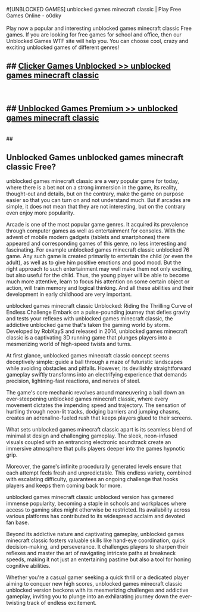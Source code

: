 #[UNBLOCKED GAMES] unblocked games minecraft classic | Play Free Games Online - o0dky <br>
<br>
Play now a popular and interesting unblocked games minecraft classic Free games. If you are looking for free games for school and office, then our Unblocked Games WTF site will help you. You can choose cool, crazy and exciting unblocked games of different genres!


## ##  [Clicker Games Unblocked >> unblocked games minecraft classic](http://freeplayer.one?title=unblocked_games_minecraft_classic&ref=22)
  <br>

##  ## [Unblocked Games Premium >> unblocked games minecraft classic](http://freeplayer.one?title=unblocked_games_minecraft_classic&ref=22)
  <br>
  ##



## Unblocked Games unblocked games minecraft classic Free?

unblocked games minecraft classic are a very popular game for today, where there is a bet not on a strong immersion in the game, its reality, thought-out and details, but on the contrary, make the game on purpose easier so that you can turn on and not understand much. But if arcades are simple, it does not mean that they are not interesting, but on the contrary even enjoy more popularity.

Arcade is one of the most popular game genres. It acquired its prevalence through computer games as well as entertainment for consoles. With the advent of mobile modern gadgets (tablets and smartphones) there appeared and corresponding games of this genre, no less interesting and fascinating. For example unblocked games minecraft classic unblocked 76 game. Any such game is created primarily to entertain the child (or even the adult), as well as to give him positive emotions and good mood. But the right approach to such entertainment may well make them not only exciting, but also useful for the child. Thus, the young player will be able to become much more attentive, learn to focus his attention on some certain object or action, will train memory and logical thinking. And all these abilities and their development in early childhood are very important.

unblocked games minecraft classic Unblocked: Riding the Thrilling Curve of Endless Challenge
Embark on a pulse-pounding journey that defies gravity and tests your reflexes with unblocked games minecraft classic, the addictive unblocked game that's taken the gaming world by storm. Developed by RobKayS and released in 2014, unblocked games minecraft classic is a captivating 3D running game that plunges players into a mesmerizing world of high-speed twists and turns.

At first glance, unblocked games minecraft classic concept seems deceptively simple: guide a ball through a maze of futuristic landscapes while avoiding obstacles and pitfalls. However, its devilishly straightforward gameplay swiftly transforms into an electrifying experience that demands precision, lightning-fast reactions, and nerves of steel.

The game's core mechanic revolves around maneuvering a ball down an ever-steepening unblocked games minecraft classic, where every movement dictates the impending speed and trajectory. The sensation of hurtling through neon-lit tracks, dodging barriers and jumping chasms, creates an adrenaline-fueled rush that keeps players glued to their screens.

What sets unblocked games minecraft classic apart is its seamless blend of minimalist design and challenging gameplay. The sleek, neon-infused visuals coupled with an entrancing electronic soundtrack create an immersive atmosphere that pulls players deeper into the games hypnotic grip.

Moreover, the game's infinite procedurally generated levels ensure that each attempt feels fresh and unpredictable. This endless variety, combined with escalating difficulty, guarantees an ongoing challenge that hooks players and keeps them coming back for more.

unblocked games minecraft classic unblocked version has garnered immense popularity, becoming a staple in schools and workplaces where access to gaming sites might otherwise be restricted. Its availability across various platforms has contributed to its widespread acclaim and devoted fan base.

Beyond its addictive nature and captivating gameplay, unblocked games minecraft classic fosters valuable skills like hand-eye coordination, quick decision-making, and perseverance. It challenges players to sharpen their reflexes and master the art of navigating intricate paths at breakneck speeds, making it not just an entertaining pastime but also a tool for honing cognitive abilities.

Whether you're a casual gamer seeking a quick thrill or a dedicated player aiming to conquer new high scores, unblocked games minecraft classic unblocked version beckons with its mesmerizing challenges and addictive gameplay, inviting you to plunge into an exhilarating journey down the ever-twisting track of endless excitement.